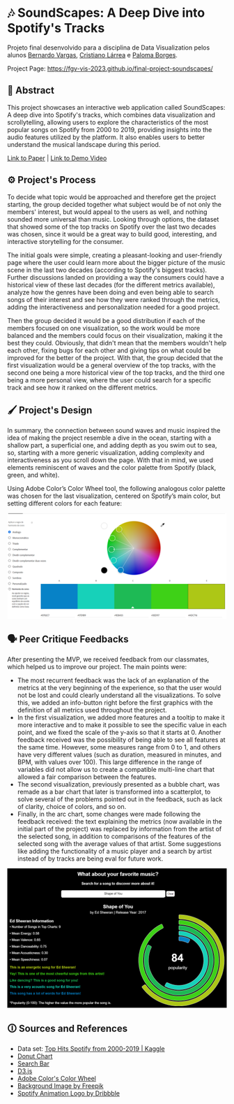 # 🎶 SoundScapes: A Deep Dive into Spotify's Tracks

Projeto final desenvolvido para a disciplina de Data Visualization pelos alunos [Bernardo Vargas](https://github.com/bernardovma), [Cristiano Lárrea](https://github.com/cristianolarrea) e [Paloma Borges](https://github.com/palomavb).

Project Page: https://fgv-vis-2023.github.io/final-project-soundscapes/

## 📜 Abstract
This project showcases an interactive web application called SoundScapes: A deep dive into Spotify's tracks, which combines data visualization and scrollytelling, allowing users to explore the characteristics of the most popular songs on Spotify from 2000 to 2019, providing insights into the audio features utilized by the platform. It also enables users to better understand the musical landscape during this period.

[Link to Paper](https://github.com/fgv-vis-2023/final-project-soundscapes/blob/main/FinalPaper.pdf) | [Link to Demo Video](https://drive.google.com/file/d/131wB04ATMsV-sAOeV-2DpVAl2c4R-j5c/view?usp=sharing)

## ⚙️ Project's Process

To decide what topic would be approached and therefore get the project starting, the group decided together what subject would be of not only the members' interest, but would appeal to the users as well, and nothing sounded more universal than music. Looking through options, the dataset that showed some of the top tracks on Spotify over the last two decades was chosen, since it would be a great way to build good, interesting, and interactive storytelling for the consumer.

The initial goals were simple, creating a pleasant-looking and user-friendly page where the user could learn more about the bigger picture of the music scene in the last two decades (according to Spotify's biggest tracks). Further discussions landed on providing a way the consumers could have a historical view of these last decades (for the different metrics available), analyze how the genres have been doing and even being able to search songs of their interest and see how they were ranked through the metrics, adding the interactiveness and personalization needed for a good project. 

Then the group decided it would be a good distribution if each of the members focused on one visualization, so the work would be more balanced and the members could focus on their visualization, making it the best they could. Obviously, that didn't mean that the members wouldn't help each other, fixing bugs for each other and giving tips on what could be improved for the better of the project. With that, the group decided that the first visualization would be a general overview of the top tracks, with the second one being a more historical view of the top tracks, and the third one being a more personal view, where the user could search for a specific track and see how it ranked on the different metrics.

## 🖌️ Project's Design

In summary, the connection between sound waves and music inspired the idea of making the project resemble a dive in the ocean, starting with a shallow part, a superficial one, and adding depth as you swim out to sea, so, starting with a more generic visualization, adding complexity and interactiveness as you scroll down the page. With that in mind, we used elements reminiscent of waves and the color palette from Spotify (black, green, and white). 

Using Adobe Color’s Color Wheel tool, the following analogous color palette was chosen for the last visualization, centered on Spotify’s main color, but setting different colors for each feature:

![Color Palette](https://github.com/fgv-vis-2023/final-project-soundscapes/blob/main/assets/paleta.png)

## 🗣️ Peer Critique Feedbacks

After presenting the MVP, we received feedback from our classmates, which helped us to improve our project. The main points were:
- The most recurrent feedback was the lack of an explanation of the metrics at the very beginning of the experience, so that the user would not be lost and could clearly understand all the visualizations. To solve this, we added an info-button right before the first graphics with the definition of all metrics used throughout the project.
- In the first visualization, we added more features and a tooltip to make it more interactive and to make it possible to see the specific value in each point, and we fixed the scale of the y-axis so that it starts at 0. Another feedback received was the possibility of being able to see all features at the same time. However, some measures range from 0 to 1, and others have very different values (such as duration, measured in minutes, and BPM, with values over 100). This large difference in the range of variables did not allow us to create a compatible multi-line chart that allowed a fair comparison between the features.
- The second visualization, previously presented as a bubble chart, was remade as a bar chart that later is transformed into a scatterplot, to solve several of the problems pointed out in the feedback, such as lack of clarity, choice of colors, and so on. 
- Finally, in the arc chart, some changes were made following the feedback received: the text explaining the metrics (now available in the initial part of the project) was replaced by information from the artist of the selected song, in addition to comparisons of the features of the selected song with the average values of that artist. Some suggestions like adding the functionality of a music player and a search by artist instead of by tracks are being eval for future work.

![Arc Features Chart](https://github.com/fgv-vis-2023/final-project-soundscapes/blob/main/assets/features-chart.png)

## 🛈 Sources and References
- Data set: [Top Hits Spotify from 2000-2019 | Kaggle](https://www.kaggle.com/datasets/paradisejoy/top-hits-spotify-from-20002019)
- [Donut Chart](https://d3-graph-gallery.com/donut.html)
- [Search Bar](https://dev.to/am20dipi/how-to-build-a-simple-search-bar-in-javascript-4onf)
- [D3.js](https://d3js.org/)
- [Adobe Color's Color Wheel](https://color.adobe.com/pt/create/color-wheel)
- [Background Image by Freepik](https://www.freepik.com/free-vector/green-background-with-sound-wave_1106707.htm#query=sound%20background&position=0&from_view=search&track=ais)
- [Spotify Animation Logo by Dribbble](https://dribbble.com/shots/15988331-Spotify-Animation)
